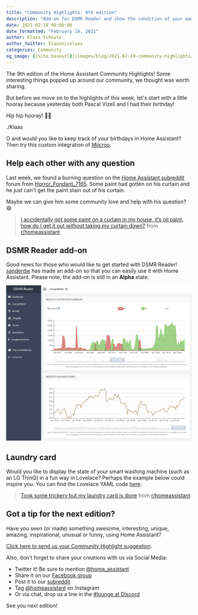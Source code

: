 ```yaml
---
title: "Community Highlights: 9th edition"
description: "Add-on for DSMR Reader and show the condition of your washing machine with a Laundry card"
date: 2021-02-18 00:00:00
date_formatted: "February 19, 2021"
author: Klaas Schoute
author_twitter: klaasnicolaas
categories: Community
og_image: {{site.baseurl}}/images/blog/2021-02-19-community-highlights/social.png
---
```


The 9th edition of the Home Assistant Community Highlights! Some interesting
things popped up around our community, we thought was worth sharing.

But before we move on to the highlights of this week, let's start with a
little hooray because yesterday both Pascal Vizeli and I had their birthday!

Hip hip hooray! 🎂🥳

./Klaas

O and would you like to keep track of your birthdays in Home Assistant? Then
try this custom integration of [Miicroo](https://github.com/Miicroo).

<object type="image/svg+xml" data="https://gh-card.dev/repos/Miicroo/ha-birthdays.svg?link_target=_blank"></object>

## Help each other with any question

Last week, we found a burning question on the [Home Assistant subreddit][reddit]
forum from [Horror_Fondant_7165](https://www.reddit.com/user/Horror_Fondant_7165/).
Some paint had gotten on his curtain and he just can't get the paint stain
out of his curtain.

Maybe we can give him some community love and help with his question? 😄

<blockquote class="reddit-card" data-card-created="1613656706"><a href="https://www.reddit.com/r/homeassistant/comments/lixarb/i_accidentally_got_some_paint_on_a_curtain_in_my/">I accidentally got some paint on a curtain in my house, it’s oil paint, how do I get it out without taking my curtain down?</a> from <a href="http://www.reddit.com/r/homeassistant">r/homeassistant</a></blockquote>
<script async src="{{site.baseurl}}//embed.redditmedia.com/widgets/platform.js" charset="UTF-8"></script>

## DSMR Reader add-on

Good news for those who would like to get started with DSMR Reader!
[sanderdw](https://github.com/sanderdw) has made an add-on so that you can
easily use it with Home Assistant. Please note, the add-on is still in an __Alpha__ state.

<object type="image/svg+xml" data="https://gh-card.dev/repos/sanderdw/hassio-addons.svg?link_target=_blank"></object>

<a href="https://community.home-assistant.io/t/dsmr-reader-add-on-for-home-assistant/279087" target="_blank">
  <img
    src='/images/blog/2021-02-19-community-highlights/dsmr-reader.png'
    alt="Screenshot from the DSMR Reader add-on"
    style='border: 0;box-shadow: none;'
  />
</a>

## Laundry card

Would you like to display the state of your smart washing machine (such as an LG ThinQ)
in a fun way in Lovelace? Perhaps the example below could inspire you. You can find the
Lovelace YAML code [here](https://pastebin.com/S3uVcQHT).

<blockquote class="reddit-card" data-card-created="1613656949"><a href="https://www.reddit.com/r/homeassistant/comments/ll5ioi/took_some_trickery_but_my_laundry_card_is_done/">Took some trickery but my laundry card is done</a> from <a href="http://www.reddit.com/r/homeassistant">r/homeassistant</a></blockquote>
<script async src="{{site.baseurl}}//embed.redditmedia.com/widgets/platform.js" charset="UTF-8"></script>

## Got a tip for the next edition?

Have you seen (or made) something awesome, interesting, unique, amazing,
inspirational, unusual or funny, using Home Assistant?

[Click here to send us your Community Highlight suggestion](/suggest-community-highlight).

Also, don't forget to share your creations with us via Social Media:

- Twitter it! Be sure to mention [@home_assistant][twitter]
- Share it on our [Facebook group][facebook-group]
- Post it to our [subreddit][reddit]
- Tag [@homeassistant][instagram] on Instagram
- Or via chat, drop us a line in the [#lounge at Discord][chat]

See you next edition!

[chat]: https://www.home-assistant.io/join-chat
[facebook-group]: https://www.facebook.com/groups/HomeAssistant/
[instagram]: https://www.instagram.com/homeassistant/
[reddit]: https://www.reddit.com/r/homeassistant
[twitter]: https://www.twitter.com/home_assistant
